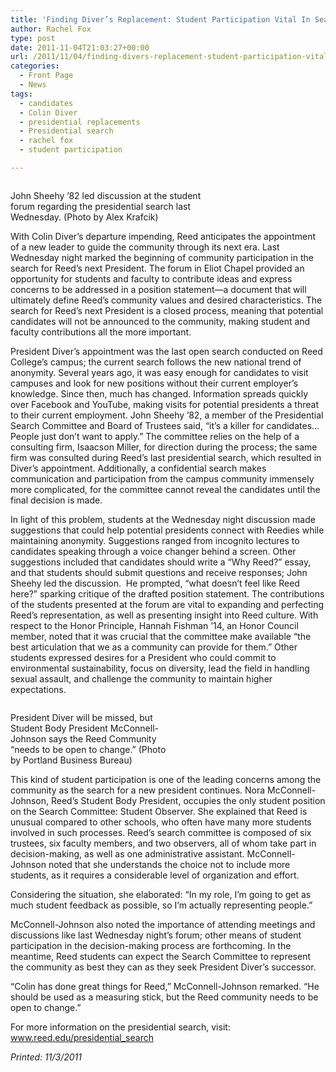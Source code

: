 ```yaml
---
title: 'Finding Diver’s Replacement: Student Participation Vital In Search Process'
author: Rachel Fox
type: post
date: 2011-11-04T21:03:27+00:00
url: /2011/11/04/finding-divers-replacement-student-participation-vital-in-search-process/
categories:
  - Front Page
  - News
tags:
  - candidates
  - Colin Diver
  - presidential replacements
  - Presidential search
  - rachel fox
  - student participation

---
```

<div id="attachment_938" style="width: 310px" class="wp-caption aligncenter">
  <a href="https://i0.wp.com/www.reedquest.org/wp-content/uploads/2011/11/presidential-search-committeeEDIT.jpg"><img class="size-medium wp-image-938" title="presidential search committeeEDIT" src="https://i1.wp.com/www.reedquest.org/wp-content/uploads/2011/11/presidential-search-committeeEDIT-300x200.jpg?resize=300%2C200" alt="" data-recalc-dims="1" /></a>
  
  <p class="wp-caption-text">
    John Sheehy ’82 led discussion at the student forum regarding the presidential search last Wednesday. (Photo by Alex Krafcik)
  </p>
</div>

With Colin Diver’s departure impending, Reed anticipates the appointment of a new leader to guide the community through its next era. Last Wednesday night marked the beginning of community participation in the search for Reed’s next President. The forum in Eliot Chapel provided an opportunity for students and faculty to contribute ideas and express concerns to be addressed in a position statement—a document that will ultimately define Reed’s community values and desired characteristics. The search for Reed’s next President is a closed process, meaning that potential candidates will not be announced to the community, making student and faculty contributions all the more important.

President Diver’s appointment was the last open search conducted on Reed College’s campus; the current search follows the new national trend of anonymity. Several years ago, it was easy enough for candidates to visit campuses and look for new positions without their current employer’s knowledge. Since then, much has changed. Information spreads quickly over Facebook and YouTube, making visits for potential presidents a threat to their current employment. John Sheehy ’82, a member of the Presidential Search Committee and Board of Trustees said, “it’s a killer for candidates… People just don’t want to apply.” The committee relies on the help of a consulting firm, Isaacson Miller, for direction during the process; the same firm was consulted during Reed’s last presidential search, which resulted in Diver’s appointment. Additionally, a confidential search makes communication and participation from the campus community immensely more complicated, for the committee cannot reveal the candidates until the final decision is made.

In light of this problem, students at the Wednesday night discussion made suggestions that could help potential presidents connect with Reedies while maintaining anonymity. Suggestions ranged from incognito lectures to candidates speaking through a voice changer behind a screen. Other suggestions included that candidates should write a “Why Reed?” essay, and that students should submit questions and receive responses; John Sheehy led the discussion.  He prompted, “what doesn’t feel like Reed here?” sparking critique of the drafted position statement. The contributions of the students presented at the forum are vital to expanding and perfecting Reed’s representation, as well as presenting insight into Reed culture. With respect to the Honor Principle, Hannah Fishman ’14, an Honor Council member, noted that it was crucial that the committee make available “the best articulation that we as a community can provide for them.” Other students expressed desires for a President who could commit to environmental sustainability, focus on diversity, lead the field in handling sexual assault, and challenge the community to maintain higher expectations.

<div id="attachment_943" style="width: 250px" class="wp-caption aligncenter">
  <a href="https://i1.wp.com/www.reedquest.org/wp-content/uploads/2011/11/ColinDiver.jpg"><img class="size-thumbnail wp-image-943    " title="ColinDiver" src="https://i1.wp.com/www.reedquest.org/wp-content/uploads/2011/11/ColinDiver-150x150.jpg?resize=240%2C180" alt="" data-recalc-dims="1" /></a>
  
  <p class="wp-caption-text">
    President Diver will be missed, but Student Body President McConnell- Johnson says the Reed Community “needs to be open to change.” (Photo by Portland Business Bureau)
  </p>
</div>

This kind of student participation is one of the leading concerns among the community as the search for a new president continues. Nora McConnell-Johnson, Reed’s Student Body President, occupies the only student position on the Search Committee: Student Observer. She explained that Reed is unusual compared to other schools, who often have many more students involved in such processes. Reed’s search committee is composed of six trustees, six faculty members, and two observers, all of whom take part in decision-making, as well as one administrative assistant. McConnell-Johnson noted that she understands the choice not to include more students, as it requires a considerable level of organization and effort.

Considering the situation, she elaborated: “In my role, I’m going to get as much student feedback as possible, so I’m actually representing people.”

McConnell-Johnson also noted the importance of attending meetings and discussions like last Wednesday night’s forum; other means of student participation in the decision-making process are forthcoming. In the meantime, Reed students can expect the Search Committee to represent the community as best they can as they seek President Diver’s successor.

“Colin has done great things for Reed,” McConnell-Johnson remarked. “He should be used as a measuring stick, but the Reed community needs to be open to change.”

For more information on the presidential search, visit: www.reed.edu/presidential_search

_Printed: 11/3/2011_